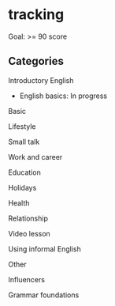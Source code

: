 # tracking

Goal: >= 90 score

## Categories

Introductory English

- English basics: In progress

Basic

Lifestyle

Small talk

Work and career

Education

Holidays

Health

Relationship

Video lesson

Using informal English

Other

Influencers

Grammar foundations